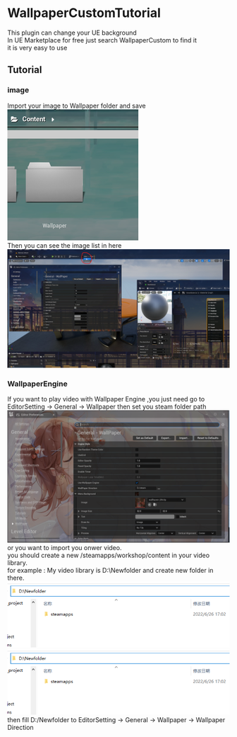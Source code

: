 # WallpaperCustomTutorial
This plugin can change your UE background \
In UE Marketplace for free just search WallpaperCustom to find it \
it is very easy to use
## Tutorial
### image
Import your image to Wallpaper folder and save \
<img src="图片3.png"> \
Then you can see the image list in here \
<img src="Screenshot 2022-06-26 162116.png"> 
### WallpaperEngine
If you want to play video with Wallpaper Engine ,you just need go to EditorSetting -> General -> Wallpaper
then set you steam folder path \
<img src="Screenshot 2022-06-26 163354.png"> \
or you want to import you onwer video. \
you should create a new  /steamapps/workshop/content in your video library. \
for example : My video library is D:\Newfolder and create new folder in there. 
<img src="Screenshot 2022-06-26 170518.png"> \
<img src="image.png"> \
then fill D:/Newfolder to EditorSetting -> General -> Wallpaper -> Wallpaper Direction
